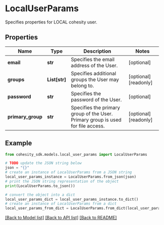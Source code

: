 # LocalUserParams

Specifies properties for LOCAL cohesity user.

## Properties

Name | Type | Description | Notes
------------ | ------------- | ------------- | -------------
**email** | **str** | Specifies the email address of the User. | [optional] 
**groups** | **List[str]** | Specifies additional groups the User may belong to. | [optional] [readonly] 
**password** | **str** | Specifies the password of the User. | [optional] 
**primary_group** | **str** | Specifies the primary group of the User. Primary group is used for file access. | [optional] [readonly] 

## Example

```python
from cohesity_sdk.models.local_user_params import LocalUserParams

# TODO update the JSON string below
json = "{}"
# create an instance of LocalUserParams from a JSON string
local_user_params_instance = LocalUserParams.from_json(json)
# print the JSON string representation of the object
print(LocalUserParams.to_json())

# convert the object into a dict
local_user_params_dict = local_user_params_instance.to_dict()
# create an instance of LocalUserParams from a dict
local_user_params_from_dict = LocalUserParams.from_dict(local_user_params_dict)
```
[[Back to Model list]](../README.md#documentation-for-models) [[Back to API list]](../README.md#documentation-for-api-endpoints) [[Back to README]](../README.md)


